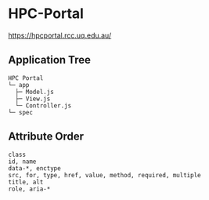 # HPC-Portal
https://hpcportal.rcc.uq.edu.au/

## Application Tree
```
HPC Portal
└─ app
  ├─ Model.js 
  ├─ View.js
  └─ Controller.js
└─ spec
```

## Attribute Order
```
class
id, name
data-*, enctype
src, for, type, href, value, method, required, multiple
title, alt
role, aria-*
```
